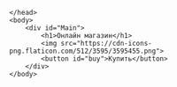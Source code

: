 <!doctype html>
<html lang="ru">
	<head>
		<meta charset="Utf-8">
		<meta name="site">
		
	</head>
	<body>
		<div id="Main">
			<h1>Онлайн магазин</h1>
			<img src="https://cdn-icons-png.flaticon.com/512/3595/3595455.png">
			<button id="buy">Купить</button>
		</div>
	</body>
</html>

